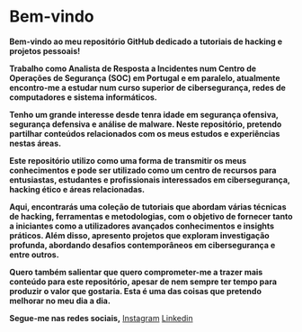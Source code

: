 # Bem-vindo
 
**Bem-vindo ao meu repositório GitHub dedicado a tutoriais de hacking e projetos pessoais!**

**Trabalho como Analista de Resposta a Incidentes num Centro de Operações de Segurança (SOC) em Portugal e em paralelo, atualmente encontro-me a estudar num curso superior de cibersegurança, redes de computadores e sistema informáticos.**

 **Tenho um grande interesse desde tenra idade em segurança ofensiva, segurança defensiva e análise de malware. Neste repositório, pretendo partilhar conteúdos relacionados com os meus estudos e experiências nestas áreas.**

**Este repositório utilizo como uma forma de transmitir os meus conhecimentos e pode ser utilizado como um centro de recursos para entusiastas, estudantes e profissionais interessados em cibersegurança, hacking ético e áreas relacionadas.**

**Aqui, encontrarás uma coleção de tutoriais que abordam várias técnicas de hacking, ferramentas e metodologias, com o objetivo de fornecer tanto a iniciantes como a utilizadores avançados conhecimentos e insights práticos. Além disso, apresento projetos que exploram investigação profunda, abordando desafios contemporâneos em cibersegurança e entre outros.**

**Quero também salientar que quero comprometer-me a trazer mais conteúdo para este repositório, apesar de nem sempre ter tempo para produzir o valor que gostaria. Esta é uma das coisas que pretendo melhorar no meu dia a dia.**

**Segue-me nas redes sociais,**
[Instagram](https://www.instagram.com/pedrobart_01/)
[Linkedin](https://www.linkedin.com/in/pedrobart)

